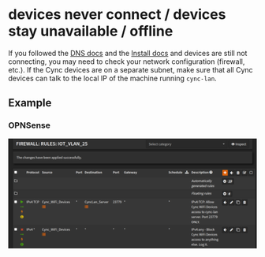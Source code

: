 # devices never connect / devices stay unavailable / offline
If you followed the [DNS docs](./DNS.md) and the [Install docs](./INSTALL.md) and devices are still not connecting, 
you may need to check your network configuration (firewall, etc.). If the Cync devices are on a separate subnet, 
make sure that all Cync devices can talk to the local IP of the machine running `cync-lan`.

## Example

### OPNSense
![OPNSense Firewall Rules Example](./assets/opnsense_firewall_rules_example.png)
